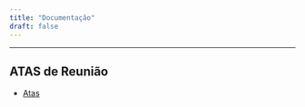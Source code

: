 ```yaml
---
title: "Documentação"
draft: false
---
```


---

## ATAS de Reunião

- [Atas](/2025-2-SeLiga/menuAtas/)